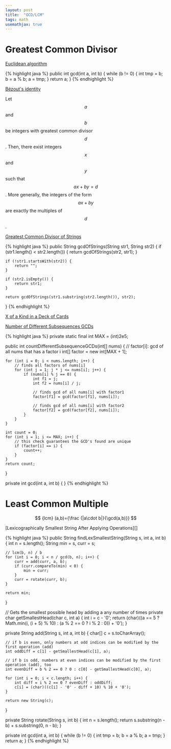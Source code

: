 ```yaml
---
layout: post
title:  "GCD/LCM"
tags: math
usemathjax: true
---
```

# Greatest Common Divisor

[Euclidean algorithm](https://en.wikipedia.org/wiki/Euclidean_algorithm)

{% highlight java %}
public int gcd(int a, int b) {
    while (b != 0) {
        int tmp = b;
        b = a % b;
        a = tmp;
    }
    return a;
}
{% endhighlight %}

[Bézout's identity](https://en.wikipedia.org/wiki/B%C3%A9zout%27s_identity)

Let $$ a $$ and $$ b $$ be integers with greatest common divisor $$ d $$. Then, there exist integers $$ x $$ and $$ y $$ such that $$ ax + by = d $$. More generally, the integers of the form $$ ax + by $$ are exactly the multiples of $$ d $$.

[Greatest Common Divisor of Strings][greatest-common-divisor-of-strings]

{% highlight java %}
public String gcdOfStrings(String str1, String str2) {
    if (str1.length() < str2.length()) {
        return gcdOfStrings(str2, str1);
    }

    if (!str1.startsWith(str2)) {
        return "";
    }

    if (str2.isEmpty()) {
        return str1;
    }

    return gcdOfStrings(str1.substring(str2.length()), str2);
}
{% endhighlight %}

[X of a Kind in a Deck of Cards][x-of-a-kind-in-a-deck-of-cards]

[Number of Different Subsequences GCDs][number-of-different-subsequences-gcds]

{% highlight java %}
private static final int MAX = (int)2e5;

public int countDifferentSubsequenceGCDs(int[] nums) {
    // factor[i]: gcd of all nums that has a factor i
    int[] factor = new int[MAX + 1];

    for (int i = 0; i < nums.length; i++) {
        // finds all factors of nums[i]
        for (int j = 1; j * j <= nums[i]; j++) {
            if (nums[i] % j == 0) {
                int f1 = j;
                int f2 = nums[i] / j;

                // finds gcd of all nums[i] with factor1
                factor[f1] = gcd(factor[f1], nums[i]);

                // finds gcd of all nums[i] with factor2
                factor[f2] = gcd(factor[f2], nums[i]);
            }
        }
    }

    int count = 0;
    for (int i = 1; i <= MAX; i++) {
        // this check guarantees the GCD's found are unique
        if (factor[i] == i) {
            count++;
        }
    }
    return count;
}

private int gcd(int a, int b) {
}
{% endhighlight %}

# Least Common Multiple

$$ {lcm} (a,b)={\frac {|a\cdot b|}{\gcd(a,b)}} $$

[Lexicographically Smallest String After Applying Operations][]

{% highlight java %}
public String findLexSmallestString(String s, int a, int b) {
    int n = s.length();
    String min = s, curr = s;

    // lcm(b, n) / b
    for (int i = 0; i < n / gcd(b, n); i++) {
        curr = add(curr, a, b);
        if (curr.compareTo(min) < 0) {
            min = curr;
        }
        curr = rotate(curr, b);
    }

    return min;
}

// Gets the smallest possible head by adding a any number of times
private char getSmallestHead(char c, int a) {
    int i = c - '0';
    return (char)((a == 5 ? Math.min(i, (i + 5) % 10) : (a % 2 == 0 ? i % 2 : 0)) + '0');
}

private String add(String s, int a, int b) {
    char[] c = s.toCharArray();

    // if b is even, only numbers at odd indices can be modified by the first operation (add)
    int oddDiff = c[1] - getSmallestHead(c[1], a);

    // if b is odd, numbers at even indices can be modified by the first operation (add), too
    int evenDiff = b % 2 == 0 ? 0 : c[0] - getSmallestHead(c[0], a);

    for (int i = 0; i < c.length; i++) {
        int diff = i % 2 == 0 ? evenDiff : oddDiff;
        c[i] = (char)((c[i] - '0' - diff + 10) % 10 + '0');
    }

    return new String(c);
}

private String rotate(String s, int b) {
    int n = s.length();
    return s.substring(n - b) + s.substring(0, n - b);
}

private int gcd(int a, int b) {
    while (b != 0) {
        int tmp = b;
        b = a % b;
        a = tmp;
    }
    return a;
}
{% endhighlight %}

[greatest-common-divisor-of-strings]: https://leetcode.com/problems/greatest-common-divisor-of-strings/
[lexicographically-smallest-string-after-applying-operations]: https://leetcode.com/problems/lexicographically-smallest-string-after-applying-operations/
[number-of-different-subsequences-gcds]: https://leetcode.com/problems/number-of-different-subsequences-gcds/
[x-of-a-kind-in-a-deck-of-cards]: https://leetcode.com/problems/x-of-a-kind-in-a-deck-of-cards/
